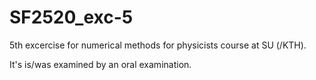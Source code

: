 # SF2520_exc-5
5th excercise for numerical methods for physicists course at SU (/KTH).

It's is/was examined by an oral examination.